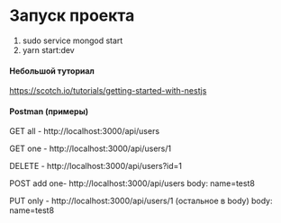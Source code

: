 # Запуск проекта
1) sudo service mongod start
2) yarn start:dev

#### Небольшой туториал
https://scotch.io/tutorials/getting-started-with-nestjs

#### Postman (примеры)
GET all - http://localhost:3000/api/users

GET one - http://localhost:3000/api/users/1

DELETE - http://localhost:3000/api/users?id=1

POST add one- http://localhost:3000/api/users
body: name=test8

PUT only - http://localhost:3000/api/users/1 (остальное в body)
body: name=test8


 
